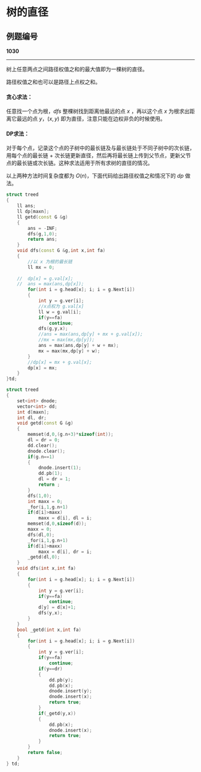 # 树的直径

## 例题编号

**1030**

------

树上任意两点之间路径权值之和的最大值即为一棵树的直径。

路径权值之和也可以是路径上点权之和。

#### 贪心求法：

任意找一个点为根，$dfs$ 整棵树找到距离他最远的点 $x$ ，再以这个点 $x$ 为根求出距离它最远的点 $y$，$(x,y)$ 即为直径，注意只能在边权非负的时候使用。

#### DP求法：

对于每个点，记录这个点的子树中的最长链及与最长链处于不同子树中的次长链，用每个点的最长链 + 次长链更新直径，然后再将最长链上传到父节点，更新父节点的最长链或次长链。这种求法适用于所有求树的直径的情况。

以上两种方法时间复杂度都为 $O(n)$，下面代码给出路径权值之和情况下的 $dp$ 做法。

```c++
struct treed
{
	ll ans;
	ll dp[maxn];
	ll getd(const G &g)
	{
		ans = -INF;
		dfs(g,1,0);
		return ans;
	}
	void dfs(const G &g,int x,int fa)
	{
		//以 x 为根的最长链
        ll mx = 0;
		
	//	dp[x] = g.val[x];
	//	ans = max(ans,dp[x]);
		for(int i = g.head[x]; i; i = g.Next[i])
		{
			int y = g.ver[i];
            //x点权为 g.val[x]
			ll w = g.val[i];
			if(y==fa)
				continue;
			dfs(g,y,x);
            //ans = max(ans,dp[y] + mx + g.val[x]);
			//mx = max(mx,dp[y]);
			ans = max(ans,dp[y] + w + mx);
			mx = max(mx,dp[y] + w);
		}
        //dp[x] = mx + g.val[x];
		dp[x] = mx;
	}
}td;
```

```C++
struct treed
{
	set<int> dnode;
	vector<int> dd;
	int d[maxn];
	int dl, dr;
	void getd(const G &g)
	{
		memset(d,0,(g.n+3)*sizeof(int));
		dl = dr = 0;
		dd.clear();
		dnode.clear();
		if(g.n==1)
		{
			dnode.insert(1);
			dd.pb(1);
			dl = dr = 1;
			return ;
		}
		dfs(1,0);
		int maxx = 0;
		_for(i,1,g.n+1)
		if(d[i]>maxx)
			maxx = d[i], dl = i;
		memset(d,0,sizeof(d));
		maxx = 0;
		dfs(dl,0);
		_for(i,1,g.n+1)
		if(d[i]>maxx)
			maxx = d[i], dr = i;
		_getd(dl,0);
	}
	void dfs(int x,int fa)
	{
		for(int i = g.head[x]; i; i = g.Next[i])
		{
			int y = g.ver[i];
			if(y==fa)
				continue;
			d[y] = d[x]+1;
			dfs(y,x);
		}
	}
	bool _getd(int x,int fa)
	{
		for(int i = g.head[x]; i; i = g.Next[i])
		{
			int y = g.ver[i];
			if(y==fa)
				continue;
			if(y==dr)
			{
				dd.pb(y);
				dd.pb(x);
				dnode.insert(y);
				dnode.insert(x);
				return true;
			}
			if(_getd(y,x))
			{
				dd.pb(x);
				dnode.insert(x);
				return true;
			}
		}
		return false;
	}
} td;
```

